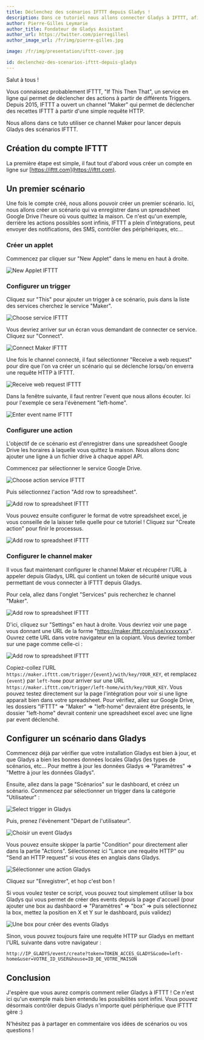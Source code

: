 ```yaml
---
title: Déclenchez des scénarios IFTTT depuis Gladys !
description: Dans ce tutoriel nous allons connecter Gladys à IFTTT, afin d'accéder à toute la richesse de cette plateforme !
author: Pierre-Gilles Leymarie
author_title: Fondateur de Gladys Assistant
author_url: https://twitter.com/pierregillesl
author_image_url: /fr/img/pierre-gilles.jpg

image: /fr/img/presentation/ifttt-cover.jpg

id: declenchez-des-scenarios-ifttt-depuis-gladys
---
```


Salut à tous !

Vous connaissez probablement IFTTT, "If This Then That", un service en ligne qui permet de déclencher des actions à partir de différents Triggers. Depuis 2015, IFTTT a ouvert un channel "Maker" qui permet de déclencher des recettes IFTTT à partir d'une simple requête HTTP.

Nous allons dans ce tuto utiliser ce channel Maker pour lancer depuis Gladys des scénarios IFTTT.

<!--truncate-->

## Création du compte IFTTT

La première étape est simple, il faut tout d'abord vous créer un compte en ligne sur [https://ifttt.com](https://ifttt.com).

## Un premier scénario

Une fois le compte créé, nous allons pouvoir créer un premier scénario. Ici, nous allons créer un scénario qui va enregistrer dans un spreadsheet Google Drive l'heure où vous quittez la maison. Ce n'est qu'un exemple, derrière les actions possibles sont infinis, IFTTT a plein d'intégrations, peut envoyer des notifications, des SMS, contrôler des périphériques, etc...

### Créer un applet

Commencez par cliquer sur "New Applet" dans le menu en haut à droite.

<img alt="New Applet IFTTT" src="/fr/img/articles/ifttt-gladys/1-create-scenario.png" />

### Configurer un trigger

Cliquez sur "This" pour ajouter un trigger à ce scénario, puis dans la liste des services cherchez le service "Maker".

<img alt="Choose service IFTTT" src="/fr/img/articles/ifttt-gladys/2-choose-service.png" />

Vous devriez arriver sur un écran vous demandant de connecter ce service. Cliquez sur "Connect".

<img alt="Connect Maker IFTTT" src="/fr/img/articles/ifttt-gladys/3-connect-maker.png" />

Une fois le channel connecté, il faut sélectionner "Receive a web request" pour dire que l'on va créer un scénario qui se déclenche lorsqu'on enverra une requête HTTP à IFTTT.

<img alt="Receive web request IFTTT" src="/fr/img/articles/ifttt-gladys/4-receive-a-web-request.png" />

Dans la fenêtre suivante, il faut rentrer l'event que nous allons écouter. Ici pour l'exemple ce sera l'évènement "left-home".

<img alt="Enter event name IFTTT" src="/fr/img/articles/ifttt-gladys/5-enter-event-name.png" />

### Configurer une action

L'objectif de ce scénario est d'enregistrer dans une spreadsheet Google Drive les horaires à laquelle vous quittez la maison. Nous allons donc ajouter une ligne à un fichier drive à chaque appel API.

Commencez par sélectionner le service Google Drive.

<img alt="Choose action service IFTTT" src="/fr/img/articles/ifttt-gladys/6-choose-action-service.png" />

Puis sélectionnez l'action "Add row to spreadsheet".

<img alt="Add row to spreadsheet IFTTT" src="/fr/img/articles/ifttt-gladys/7-choose-action.png" />

Vous pouvez ensuite configurer le format de votre spreadsheet excel, je vous conseille de la laisser telle quelle pour ce tutoriel ! Cliquez sur "Create action" pour finir le processus.

<img alt="Add row to spreadsheet IFTTT" src="/fr/img/articles/ifttt-gladys/8-action-configuration.png" />

### Configurer le channel maker

Il vous faut maintenant configurer le channel Maker et récupérer l'URL à appeler depuis Gladys, URL qui contient un token de sécurité unique vous permettant de vous connecter à IFTTT depuis Gladys.

Pour cela, allez dans l'onglet "Services" puis recherchez le channel "Maker".

<img alt="Add row to spreadsheet IFTTT" src="/fr/img/articles/ifttt-gladys/9-configure-maker.png" />

D'ici, cliquez sur "Settings" en haut à droite. Vous devriez voir une page vous donnant une URL de la forme "https://maker.ifttt.com/use/xxxxxxxx". Ouvrez cette URL dans votre navigateur en la copiant. Vous devriez tomber sur une page comme celle-ci :

<img alt="Add row to spreadsheet IFTTT" src="/fr/img/articles/ifttt-gladys/11-maker-channel-infos.png" />

Copiez-collez l'URL `https://maker.ifttt.com/trigger/{event}/with/key/YOUR_KEY`, et remplacez `{event}` par `left-home` pour arriver sur une URL `https://maker.ifttt.com/trigger/left-home/with/key/YOUR_KEY`. Vous pouvez testez directement sur la page l'intégration pour voir si une ligne apparait bien dans votre spreadsheet. Pour vérifiez, allez sur Google Drive, les dossiers "IFTTT" => "Maker" => "left-home" devraient être présents, le dossier "left-home" devrait contenir une spreadsheet excel avec une ligne par event déclenché.

## Configurer un scénario dans Gladys

Commencez déjà par vérifier que votre installation Gladys est bien à jour, et que Gladys a bien les bonnes données locales Gladys (les types de scénarios, etc... Pour mettre à jour les données Gladys => "Paramètres" => "Mettre à jour les données Gladys".

Ensuite, allez dans la page "Scénarios" sur le dashboard, et créez un scénario. Commencez par sélectionner un trigger dans la catégorie "Utilisateur" :

<img alt="Select trigger in Gladys" src="/fr/img/articles/ifttt-gladys/12-gladys-select-trigger.png" />

Puis, prenez l'évènement "Départ de l'utilisateur".

<img alt="Choisir un event Gladys" src="/fr/img/articles/ifttt-gladys/13-gladys-scenario-choose-event.png" />

Vous pouvez ensuite skipper la partie "Condition" pour directement aller dans la partie "Actions". Sélectionnez ici "Lance une requête HTTP" ou "Send an HTTP request" si vous êtes en anglais dans Gladys.

<img alt="Sélectionner une action Gladys" src="/fr/img/articles/ifttt-gladys/14-gladys-select-action.png" />

Cliquez sur "Enregistrer", et hop c'est bon !

Si vous voulez tester ce script, vous pouvez tout simplement utiliser la box Gladys qui vous permet de créer des events depuis la page d'accueil (pour ajouter une box au dashbaord => "Paramètres" => "box" => puis sélectionnez la box, mettez la position en X et Y sur le dashboard, puis validez)

<img alt="Une box pour créer des events Gladys" src="/fr/img/articles/ifttt-gladys/15-event-box-gladys.png" />

Sinon, vous pouvez toujours faire une requête HTTP sur Gladys en mettant l'URL suivante dans votre navigateur :

`http://IP_GLADYS/event/create?token=TOKEN_ACCES_GLADYS&code=left-home&user=VOTRE_ID_USER&house=ID_DE_VOTRE_MAISON`

## Conclusion

J'espère que vous aurez compris comment relier Gladys à IFTTT ! Ce n'est ici qu'un exemple mais bien entendu les possibilités sont infini. Vous pouvez désormais contrôler depuis Gladys n'importe quel périphérique que IFTTT gère :)

N'hésitez pas à partager en commentaire vos idées de scénarios ou vos questions !
